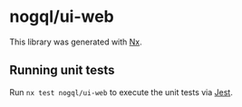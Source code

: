 # nogql/ui-web

This library was generated with [Nx](https://nx.dev).

## Running unit tests

Run `nx test nogql/ui-web` to execute the unit tests via [Jest](https://jestjs.io).
